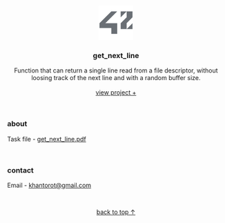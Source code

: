 <br />
<div align="center">
  <a href="#top">
    <img src="https://raw.githubusercontent.com/khantorot/intra42/master/content/icons/logo.png" alt="logo" width="80" height="80">
  </a>

  <h3 align="center">get_next_line</h3>

  <p align="center">
    Function that can return a single line read from a file descriptor, without loosing track of the next line and with a random buffer size.
    <br />
    <br />
    <a href="#top">view project +</a>
  </p>
</div>
<br />





### about

Task file - [get_next_line.pdf](/get_next_line.pdf)



<br />



### contact

Email - khantorot@gmail.com





<br />
<p align="center"><a href="#top">back to top ↑</a></p>